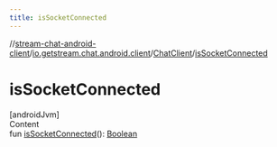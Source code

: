 ```yaml
---
title: isSocketConnected
---
```

//[stream-chat-android-client](../../../index.md)/[io.getstream.chat.android.client](../index.md)/[ChatClient](index.md)/[isSocketConnected](isSocketConnected.md)



# isSocketConnected  
[androidJvm]  
Content  
fun [isSocketConnected](isSocketConnected.md)(): [Boolean](https://kotlinlang.org/api/latest/jvm/stdlib/kotlin/-boolean/index.html)  



